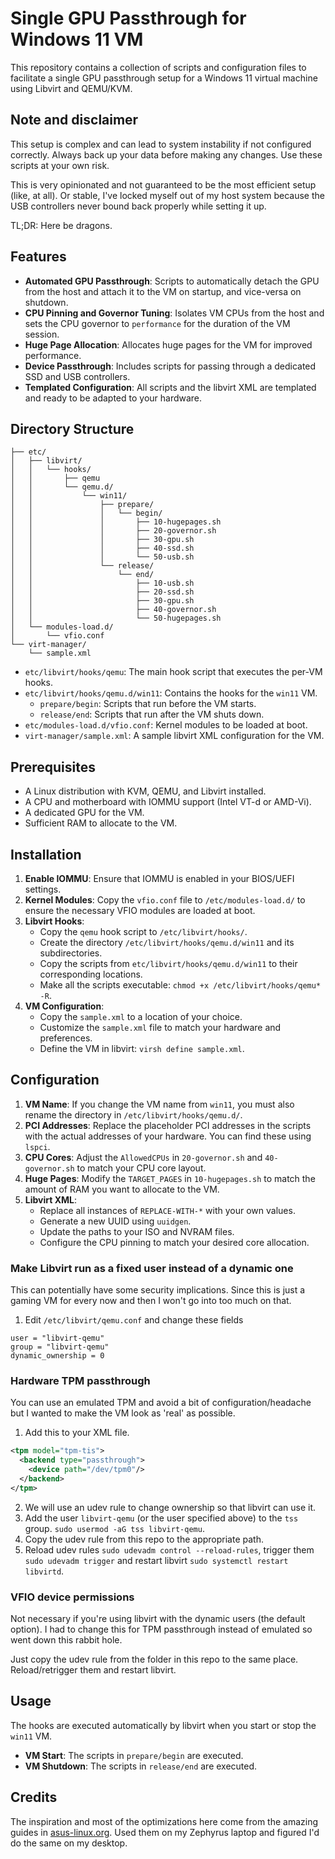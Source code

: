 # Single GPU Passthrough for Windows 11 VM

This repository contains a collection of scripts and configuration files to facilitate a single GPU passthrough setup for a Windows 11 virtual machine using Libvirt and QEMU/KVM.

## Note and disclaimer

This setup is complex and can lead to system instability if not configured correctly. Always back up your data before making any changes. Use these scripts at your own risk.

This is very opinionated and not guaranteed to be the most efficient setup (like, at all). Or stable, I've locked myself out of my host system because the USB controllers never bound back properly while setting it up. 

TL;DR: Here be dragons. 

## Features

*   **Automated GPU Passthrough**: Scripts to automatically detach the GPU from the host and attach it to the VM on startup, and vice-versa on shutdown.
*   **CPU Pinning and Governor Tuning**: Isolates VM CPUs from the host and sets the CPU governor to `performance` for the duration of the VM session.
*   **Huge Page Allocation**: Allocates huge pages for the VM for improved performance.
*   **Device Passthrough**: Includes scripts for passing through a dedicated SSD and USB controllers.
*   **Templated Configuration**: All scripts and the libvirt XML are templated and ready to be adapted to your hardware.

## Directory Structure

```
├── etc/
│   ├── libvirt/
│   │   └── hooks/
│   │       ├── qemu
│   │       └── qemu.d/
│   │           └── win11/
│   │               ├── prepare/
│   │               │   └── begin/
│   │               │       ├── 10-hugepages.sh
│   │               │       ├── 20-governor.sh
│   │               │       ├── 30-gpu.sh
│   │               │       ├── 40-ssd.sh
│   │               │       └── 50-usb.sh
│   │               └── release/
│   │                   └── end/
│   │                       ├── 10-usb.sh
│   │                       ├── 20-ssd.sh
│   │                       ├── 30-gpu.sh
│   │                       ├── 40-governor.sh
│   │                       └── 50-hugepages.sh
│   └── modules-load.d/
│       └── vfio.conf
└── virt-manager/
    └── sample.xml
```

*   `etc/libvirt/hooks/qemu`: The main hook script that executes the per-VM hooks.
*   `etc/libvirt/hooks/qemu.d/win11`: Contains the hooks for the `win11` VM.
    *   `prepare/begin`: Scripts that run before the VM starts.
    *   `release/end`: Scripts that run after the VM shuts down.
*   `etc/modules-load.d/vfio.conf`: Kernel modules to be loaded at boot.
*   `virt-manager/sample.xml`: A sample libvirt XML configuration for the VM.

## Prerequisites

*   A Linux distribution with KVM, QEMU, and Libvirt installed.
*   A CPU and motherboard with IOMMU support (Intel VT-d or AMD-Vi).
*   A dedicated GPU for the VM.
*   Sufficient RAM to allocate to the VM.

## Installation

1.  **Enable IOMMU**: Ensure that IOMMU is enabled in your BIOS/UEFI settings.
2.  **Kernel Modules**: Copy the `vfio.conf` file to `/etc/modules-load.d/` to ensure the necessary VFIO modules are loaded at boot.
3.  **Libvirt Hooks**:
    *   Copy the `qemu` hook script to `/etc/libvirt/hooks/`.
    *   Create the directory `/etc/libvirt/hooks/qemu.d/win11` and its subdirectories.
    *   Copy the scripts from `etc/libvirt/hooks/qemu.d/win11` to their corresponding locations.
    *   Make all the scripts executable: `chmod +x /etc/libvirt/hooks/qemu* -R`.
4.  **VM Configuration**:
    *   Copy the `sample.xml` to a location of your choice.
    *   Customize the `sample.xml` file to match your hardware and preferences.
    *   Define the VM in libvirt: `virsh define sample.xml`.

## Configuration

1.  **VM Name**: If you change the VM name from `win11`, you must also rename the directory in `/etc/libvirt/hooks/qemu.d/`.
2.  **PCI Addresses**: Replace the placeholder PCI addresses in the scripts with the actual addresses of your hardware. You can find these using `lspci`.
3.  **CPU Cores**: Adjust the `AllowedCPUs` in `20-governor.sh` and `40-governor.sh` to match your CPU core layout.
4.  **Huge Pages**: Modify the `TARGET_PAGES` in `10-hugepages.sh` to match the amount of RAM you want to allocate to the VM.
5.  **Libvirt XML**:
    *   Replace all instances of `REPLACE-WITH-*` with your own values.
    *   Generate a new UUID using `uuidgen`.
    *   Update the paths to your ISO and NVRAM files.
    *   Configure the CPU pinning to match your desired core allocation.

### Make Libvirt run as  a fixed user instead of a dynamic one

This can potentially have some security implications. Since this is just a gaming VM for every now and then I won't go into too much on that. 

1. Edit `/etc/libvirt/qemu.conf` and change these fields
```
user = "libvirt-qemu" 
group = "libvirt-qemu"
dynamic_ownership = 0
```

### Hardware TPM passthrough

You can use an emulated TPM and avoid a bit of configuration/headache but I wanted to make the VM look as 'real' as possible. 

1. Add this to your XML file. 
```xml
<tpm model="tpm-tis">
  <backend type="passthrough">
    <device path="/dev/tpm0"/>
  </backend>
</tpm>
```
2. We will use an udev rule to change ownership so that libvirt can use it. 
3. Add the user `libvirt-qemu` (or the user specified above) to the `tss` group. `sudo usermod -aG tss libvirt-qemu`. 
4. Copy the udev rule from this repo to the appropriate path.
5. Reload udev rules `sudo udevadm control --reload-rules`, trigger them `sudo udevadm trigger` and restart libvirt `sudo systemctl restart libvirtd`. 

### VFIO device permissions

Not necessary if you're using libvirt with the dynamic users (the default option). I had to change this for TPM passthrough instead of emulated so went down this rabbit hole. 

Just copy the udev rule from the folder in this repo to the same place. Reload/retrigger them and restart libvirt. 

## Usage

The hooks are executed automatically by libvirt when you start or stop the `win11` VM.

*   **VM Start**: The scripts in `prepare/begin` are executed.
*   **VM Shutdown**: The scripts in `release/end` are executed.

## Credits

The inspiration and most of the optimizations here come from the amazing guides in [asus-linux.org](https://asus-linux.org/). Used them on my Zephyrus laptop and figured I'd do the same on my desktop. 